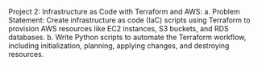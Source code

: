 Project 2: Infrastructure as Code with Terraform and AWS:
a. Problem Statement: Create infrastructure as code (IaC) scripts using Terraform to provision AWS resources like EC2 instances, S3 buckets, and RDS databases.
b. Write Python scripts to automate the Terraform workflow, including initialization, planning, applying changes, and destroying resources.